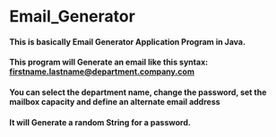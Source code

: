 # Email_Generator
#### This is basically Email Generator Application Program in Java.
#### This program will Generate an email like this syntax: firstname.lastname@department.company.com
#### You can select the department name, change the password, set the mailbox capacity and define an alternate email address
#### It will Generate a random String for a password.
